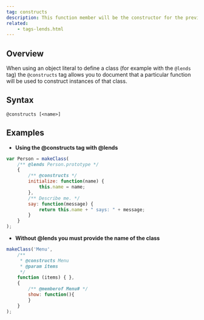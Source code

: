 ```yaml
---
tag: constructs
description: This function member will be the constructor for the previous class.
related:
    - tags-lends.html
---
```


## Overview

When using an object literal to define a class (for example with the `@lends` tag) the `@constructs`
tag allows you to document that a particular function will be used to construct instances of that
class.


## Syntax

`@constructs [<name>]`


## Examples

- **Using the @constructs tag with @lends**

```js
var Person = makeClass(
    /** @lends Person.prototype */
    {
        /** @constructs */
        initialize: function(name) {
            this.name = name;
        },
        /** Describe me. */
        say: function(message) {
            return this.name + " says: " + message;
        }
    }
);
```


- **Without @lends you must provide the name of the class**

```js
makeClass('Menu',
    /**
     * @constructs Menu
     * @param items
     */
    function (items) { },
    {
        /** @memberof Menu# */
        show: function(){
        }
    }
);
```

